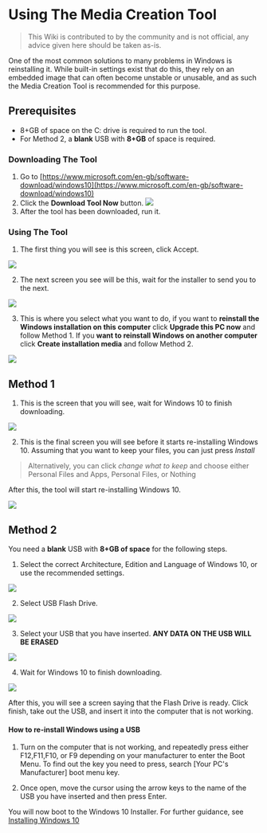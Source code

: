# Using The Media Creation Tool

> This Wiki is contributed to by the community and is not official, any advice given here should be taken as-is.

One of the most common solutions to many problems in Windows is reinstalling it. While built-in settings exist that do this, they rely on an embedded image that  can often become unstable or unusable, and as such the Media Creation Tool is recommended for this purpose.

## Prerequisites
 * 8+GB of space on the C: drive is required to run the tool.
 * For Method 2, a **blank** USB with **8+GB** of space is required.

### Downloading The Tool
1. Go to [https://www.microsoft.com/en-gb/software-download/windows10](https://www.microsoft.com/en-gb/software-download/windows10)
2. Click the **Download Tool Now** button. 
![](https://i.imgur.com/6g0MQnh.png)
3. After the tool has been downloaded, run it.

### Using The Tool

1. The first thing you will see is this screen, click Accept.

![](https://i.imgur.com/4LmMF4n.png)

2. The next screen you see will be this, wait for the installer to send you to the next.


![](https://i.imgur.com/GKcPZX4.png)

3. This is where you select what you want to do, if you want to **reinstall the Windows installation on this computer** click **Upgrade this PC now** and follow Method 1. If you **want to reinstall Windows on another computer** click **Create installation media** and follow Method 2.

![](https://i.imgur.com/mm7nsXB.png)



## Method 1

1. This is the screen that you will see, wait for Windows 10 to finish downloading.

![](https://i.imgur.com/0dn3Vkh.png)

2. This is the final screen you will see before it starts re-installing Windows 10. Assuming that you want to keep your files, you can just press *Install*
> Alternatively, you can click *change what to keep* and choose either Personal Files and Apps, Personal Files, or Nothing

After this, the tool will start re-installing Windows 10.

![](https://i.imgur.com/VvnqMP9.png)

## Method 2

You need a **blank** USB with **8+GB of space** for the following steps. 

1. Select the correct Architecture, Edition and Language of Windows 10, or use the recommended settings.

![](https://i.imgur.com/3oWNu2Q.png)

2. Select USB Flash Drive.

![](https://i.imgur.com/1wlF6Ur.png)

3. Select your USB that you have inserted. **ANY DATA ON THE USB WILL BE ERASED**

![](https://i.imgur.com/A0IJF2T.png)

4. Wait for Windows 10 to finish downloading.

![](https://i.imgur.com/0dn3Vkh.png)

After this, you will see a screen saying that the Flash Drive is ready. Click finish, take out the USB, and insert it into the computer that is not working.

#### How to re-install Windows using a USB

1. Turn on the computer that is not working, and repeatedly press either F12,F11,F10, or F9 depending on your manufacturer to enter the Boot Menu. To find out the key you need to press, search [Your PC's Manufacturer] boot menu key.

2. Once open, move the cursor using the arrow keys to the name of the USB you have inserted and then press Enter.

You will now boot to the Windows 10 Installer. For further guidance, see [Installing Windows 10](https://msft.chat/wiki/Installing-Windows-10)

